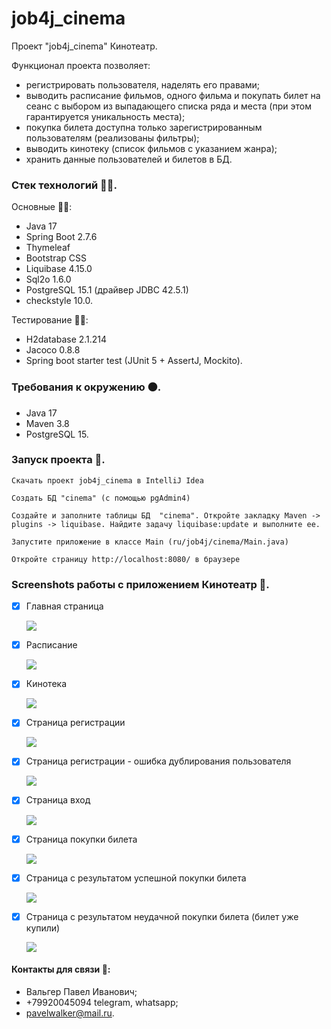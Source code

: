 # job4j_cinema

Проект "job4j_cinema" Кинотеатр.

Функционал проекта позволяет:
* регистрировать пользователя, наделять его правами;
* выводить расписание фильмов, одного фильма и покупать билет на сеанс с выбором из выпадающего списка ряда и места (при этом гарантируется уникальность места);
* покупка билета доступна только зарегистрированным пользователям (реализованы фильтры);
* выводить кинотеку (список фильмов с указанием жанра);
* хранить данные пользователей и билетов в БД.

### Стек технологий :technologist:.
Основные :man_technologist:: 
- Java 17
- Spring Boot 2.7.6
- Thymeleaf
- Bootstrap CSS
- Liquibase 4.15.0
- Sql2o 1.6.0
- PostgreSQL 15.1 (драйвер JDBC 42.5.1)
- checkstyle 10.0.

Тестирование :mechanic::
- H2database 2.1.214
- Jacoco 0.8.8
- Spring boot starter test (JUnit 5 + AssertJ, Mockito).

### Требования к окружению :black_circle:.
- Java 17
- Maven 3.8
- PostgreSQL 15.

### Запуск проекта :running:.
```Скачать проект job4j_cinema в IntelliJ Idea```

```Создать БД "cinema" (с помощью pgAdmin4)```

```Cоздайте и заполните таблицы БД  "cinema". Откройте закладку Maven -> plugins -> liquibase. Найдите задачу liquibase:update и выполните ее.```

```Запустите приложение в классе Main (ru/job4j/cinema/Main.java)```

```Откройте страницу http://localhost:8080/ в браузере```

### Screenshots работы с приложением Кинотеатр :cinema:.

- [x] Главная страница

  ![](https://raw.githubusercontent.com/PavelValger/job4j_cinema/master/img/start.jpg)

- [x] Расписание

  ![](https://raw.githubusercontent.com/PavelValger/job4j_cinema/master/img/seans.jpg)

- [x] Кинотека

  ![](https://raw.githubusercontent.com/PavelValger/job4j_cinema/master/img/films.jpg)

- [x] Страница регистрации

  ![](https://raw.githubusercontent.com/PavelValger/job4j_cinema/master/img/registr.jpg)

- [x] Страница регистрации - ошибка дублирования пользователя

  ![](https://raw.githubusercontent.com/PavelValger/job4j_cinema/master/img/errorRegistr.jpg)

- [x] Страница вход

  ![](https://raw.githubusercontent.com/PavelValger/job4j_cinema/master/img/identi.jpg)

- [x] Страница покупки билета

  ![](https://raw.githubusercontent.com/PavelValger/job4j_cinema/master/img/pagebuy.jpg)

- [x] Страница с результатом успешной покупки билета

  ![](https://raw.githubusercontent.com/PavelValger/job4j_cinema/master/img/coolbuy.jpg)

- [x] Страница с результатом неудачной покупки билета (билет уже купили)

  ![](https://raw.githubusercontent.com/PavelValger/job4j_cinema/master/img/conflict.jpg)


#### Контакты для связи :iphone::
* Вальгер Павел Иванович;
* +79920045094 telegram, whatsapp;
* pavelwalker@mail.ru.